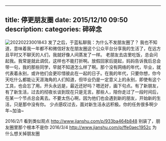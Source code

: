 
---
title: 停更朋友圈
date: 2015/12/10 09:50
description:
categories: 碎碎念
---
![20220223001843](https://raw.githubusercontent.com/scarqin/imageshack/main/images/20220223001843.png)
发了之后，于蓝私聊我：为什么不发朋友圈了？
我也不知道，意味着我一年都不和微信好友在朋友圈这个公众平台分享我的生活了，在远方且平时又不聊天的人们，我就好像人间蒸发了一样。
老朋友去店里吃饭，总会问起我。我常是就此调侃，这样也不能打折啊。放假回家后提起，妈妈告诉我后总会带一句，我的那些同学，早就不知道怎么样了啊。那个没有网络的年代，毕业，就代表着永别，或许他们会更珍惜彼此在一起的日子。在我的年代，只要你想，你今天吃什么都能让天涯海角的人们知道，但毕业仍是一定意义上的永别，即使有这个工具，也会忘了用。开头永远是，最近还好吗？嗯还好，画下句点。有了新朋友，有了新生活，过去的彻夜长谈到现在只是无言。那些人，陪你走过了一段时间后，在某一个节点总会离去。不要太伤心啊，因为他们也会遇到新的朋友，开始新的生活，只是那中没有你。
少点感叹过去，面对新生活永远积极。你的任务很多啊少年~加油~
 
2016/2/1
看到类似观点
http://www.jianshu.com/p/933ba464b848 别装了，朋友圈里那个根本不是你
2016/3/4
http://www.jianshu.com/p/ffe0aec1952c 为什么想关掉朋友圈